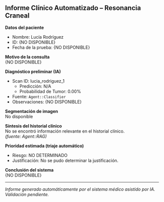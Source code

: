 ## Informe Clínico Automatizado – Resonancia Craneal

**Datos del paciente**  
- Nombre: Lucía Rodríguez  
- ID: {NO DISPONIBLE}  
- Fecha de la prueba: {NO DISPONIBLE}  

**Motivo de la consulta**  
{NO DISPONIBLE}

**Diagnóstico preliminar (IA)**  
  - Scan ID: lucia_rodriguez_1
    - Predicción: N/A
    - Probabilidad de Tumor: 0.00%  
- Fuente: `Agent::Classifier`  
- Observaciones: {NO DISPONIBLE}

**Segmentación de imagen**  
No disponible  

**Síntesis del historial clínico**  
No se encontró información relevante en el historial clínico.  
_(fuente: Agent::RAG)_

**Prioridad estimada (triaje automático)**  
- Riesgo: NO DETERMINADO  
- Justificación: No se pudo determinar la justificación.

**Conclusión del sistema**  
{NO DISPONIBLE}

---

_Informe generado automáticamente por el sistema médico asistido por IA. Validación pendiente._
